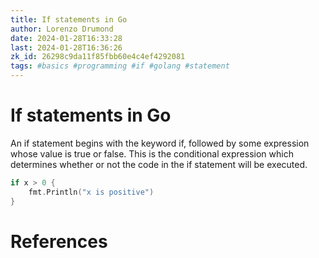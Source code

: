 ```yaml
---
title: If statements in Go
author: Lorenzo Drumond
date: 2024-01-28T16:33:28
last: 2024-01-28T16:36:26
zk_id: 26298c9da11f85fbb60e4c4ef4292081
tags: #basics #programming #if #golang #statement
---
```



# If statements in Go
An if statement begins with the keyword if, followed by some expression whose value is true or false. This is the conditional expression which determines whether or not the code in the if statement will be executed.

```go
if x > 0 {
    fmt.Println("x is positive")
}
```

# References
